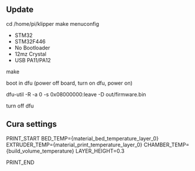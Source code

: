 ## Update

cd /home/pi/klipper
make menuconfig

- STM32
- STM32F446
- No Bootloader
- 12mz Crystal
- USB PA11/PA12

make

boot in dfu  (power off board, turn on dfu, power on)

dfu-util -R -a 0 -s 0x08000000:leave -D out/firmware.bin

turn off dfu



## Cura settings
PRINT_START BED_TEMP={material_bed_temperature_layer_0} EXTRUDER_TEMP={material_print_temperature_layer_0} CHAMBER_TEMP={build_volume_temperature}  LAYER_HEIGHT=0.3

PRINT_END